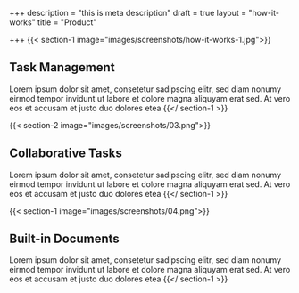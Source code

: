 +++
description = "this is meta description"
draft = true
layout = "how-it-works"
title = "Product"

+++
{{< section-1 image="images/screenshots/how-it-works-1.jpg">}}
## Task **Management**
Lorem ipsum dolor sit amet, consetetur sadipscing elitr, sed diam nonumy eirmod tempor invidunt ut labore et dolore magna aliquyam erat sed. At vero eos et accusam et justo duo dolores etea
{{</ section-1 >}}

{{< section-2 image="images/screenshots/03.png">}}
## Collaborative **Tasks**
Lorem ipsum dolor sit amet, consetetur sadipscing elitr, sed diam nonumy eirmod tempor invidunt ut labore et dolore magna aliquyam erat sed. At vero eos et accusam et justo duo dolores etea
{{</ section-1 >}}

{{< section-1 image="images/screenshots/04.png">}}
## Built-in **Documents**
Lorem ipsum dolor sit amet, consetetur sadipscing elitr, sed diam nonumy eirmod tempor invidunt ut labore et dolore magna aliquyam erat sed. At vero eos et accusam et justo duo dolores etea
{{</ section-1 >}}